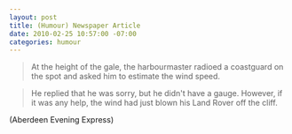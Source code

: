 ```yaml
---
layout: post
title: (Humour) Newspaper Article
date: 2010-02-25 10:57:00 -07:00
categories: humour
---
```


> At the height of the gale, the harbourmaster radioed a coastguard on the spot and asked him to estimate the wind speed. 

> He replied that he was sorry, but he didn't have a gauge. However, if it was any help, the wind had just blown his Land Rover off the cliff.

(Aberdeen Evening Express)
